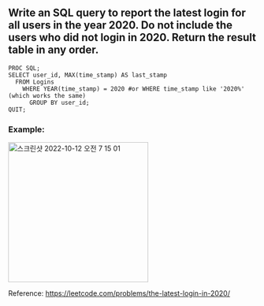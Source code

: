 ## Write an SQL query to report the latest login for all users in the year 2020. Do not include the users who did not login in 2020. Return the result table in any order.

``` SAS
PROC SQL;
SELECT user_id, MAX(time_stamp) AS last_stamp 
  FROM Logins
    WHERE YEAR(time_stamp) = 2020 #or WHERE time_stamp like '2020%' (which works the same)
      GROUP BY user_id;
QUIT;
```
### Example:
<img width="284" alt="스크린샷 2022-10-12 오전 7 15 01" src="https://user-images.githubusercontent.com/107760647/195208061-d90d9f07-ab41-459f-aec9-77dc3d1e3ad4.png">


Reference:
https://leetcode.com/problems/the-latest-login-in-2020/
